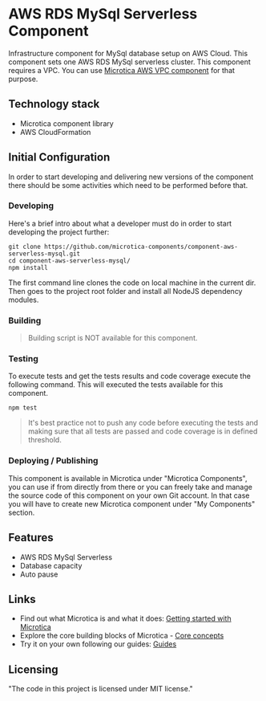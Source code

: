 # AWS RDS MySql Serverless Component

Infrastructure component for MySql database setup on AWS Cloud. This component sets one AWS RDS MySql serverless cluster. This component requires a VPC. You can use [Microtica AWS VPC component](https://github.com/microtica-components/component-aws-vpc) for that purpose.

## Technology stack

- Microtica component library
- AWS CloudFormation

## Initial Configuration

In order to start developing and delivering new versions of the component there should be some activities which need to be performed before that.

### Developing

Here's a brief intro about what a developer must do in order to start developing
the project further:

```shell
git clone https://github.com/microtica-components/component-aws-serverless-mysql.git
cd component-aws-serverless-mysql/
npm install
```

The first command line clones the code on local machine in the current dir. Then goes to the project root folder and install all NodeJS dependency modules.

### Building

> Building script is NOT available for this component.

### Testing

To execute tests and get the tests results and code coverage execute the following command. This will executed the tests available for this component.

```shell
npm test
```

> It's best practice not to push any code before executing the tests and making sure that all tests are passed and code coverage is in defined threshold.

### Deploying / Publishing

This component is available in Microtica under "Microtica Components", you can use if from directly from there or you can freely take and manage the source code of this component on your own Git account. In that case you will have to create new Microtica component under "My Components" section.

## Features

* AWS RDS MySql Serverless
* Database capacity
* Auto pause

## Links

* Find out what Microtica is and what it does: [Getting started with Microtica](https://microtica.atlassian.net/servicedesk/customer/portal/1/topic/bec96a57-c909-4279-8712-4fb87238dc56)
* Explore the core building blocks of Microtica - [Core concepts](https://microtica.atlassian.net/servicedesk/customer/portal/1/topic/a5cc9d92-3dc4-436a-98ad-89f0d5f370d0)
* Try it on your own following our guides: [Guides](https://microtica.atlassian.net/servicedesk/customer/portal/1/topic/d57872f7-8a64-4b57-8419-d55a25710d32)

## Licensing

"The code in this project is licensed under MIT license."